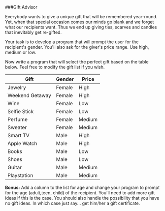 <!--djw:done-->
<!--ajh: this should be a bonus activity, I think it might be too much for the average person at this point -->
###Gift Advisor

Everybody wants to give a unique gift that will be remembered year-round. Yet, when that special occasion comes our minds go blank and we forget what our recipients want. Thus we end up giving ties, scarves and candles that inevitably get re-gifted.

Your task is to develop a program that will prompt the user for the recipient's gender. You'll also ask for the giver's price range. Use high, medium or low.

Now write a program that will select the perfect gift based on the table below. Feel free to modify the gift list if you wish.

|**Gift**|**Gender**|**Price**|
|-|-|-|
|Jewelry|Female|High|
|Weekend Getaway|Female|High|
|Wine|Female|Low|
|Selfie Stick|Female|Low|
|Perfume|Female|Medium|
|Sweater|Female|Medium|
|Smart TV|Male|High|
|Apple Watch|Male|High|
|Books|Male|Low|
|Shoes|Male|Low|
|Guitar|Male|Medium|
|Playstation|Male|Medium|


**Bonus:**
Add a column to the list for age and change your program to prompt for the age (adult,teen, child) of the recipient. You'll need to add more gift ideas if this is the case. You should also handle the possibility that you have no gift ideas. In which case just say... get him/her a gift certificate.


